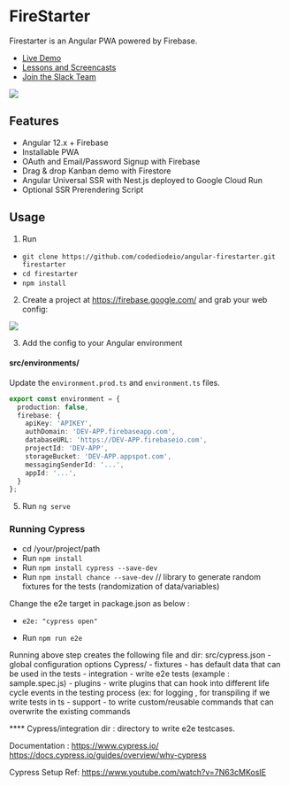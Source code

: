 # FireStarter

Firestarter is an Angular PWA powered by Firebase.

- [Live Demo](https://firestarter.fireship.io/)
- [Lessons and Screencasts](https://fireship.io)
- [Join the Slack Team](https://fireship.page.link/slack)

![](https://firebasestorage.googleapis.com/v0/b/angular-voxer.appspot.com/o/demo-gif.gif?alt=media&token=dadcdb72-eb58-4903-b6b8-c741c27a08c4)

## Features

- Angular 12.x + Firebase
- Installable PWA
- OAuth and Email/Password Signup with Firebase
- Drag & drop Kanban demo with Firestore
- Angular Universal SSR with Nest.js deployed to Google Cloud Run
- Optional SSR Prerendering Script

## Usage

1.  Run

- `git clone https://github.com/codediodeio/angular-firestarter.git firestarter`
- `cd firestarter`
- `npm install`

2.  Create a project at https://firebase.google.com/ and grab your web config:

![](https://firebasestorage.googleapis.com/v0/b/firestarter-96e46.appspot.com/o/project-config.PNG?alt=media&token=5eabb205-7ba2-4fc3-905f-e9547055e754)

3.  Add the config to your Angular environment

#### src/environments/

Update the `environment.prod.ts` and `environment.ts` files. 

```typescript
export const environment = {
  production: false,
  firebase: {
    apiKey: 'APIKEY',
    authDomain: 'DEV-APP.firebaseapp.com',
    databaseURL: 'https://DEV-APP.firebaseio.com',
    projectId: 'DEV-APP',
    storageBucket: 'DEV-APP.appspot.com',
    messagingSenderId: '...',
    appId: '...',
  }
};
```


5.  Run `ng serve`


### Running Cypress

- cd /your/project/path
- Run `npm install`
- Run `npm install cypress --save-dev`
- Run `npm install chance --save-dev`			// library to generate random fixtures for the tests (randomization of data/variables)

Change the e2e target in package.json as below :
- `e2e: "cypress open"`

- Run `npm run e2e`

Running above step creates the following file and dir:
src/cypress.json -  global configuration options
Cypress/
	- fixtures - has default data that can be used in the tests
	- integration - write e2e tests  (example : sample.spec.js)
	- plugins - write plugins that can hook into different life cycle events in the testing process (ex: for logging , for transpiling if we write tests in ts
	- support - to write custom/reusable commands that can overwrite the existing commands

**** Cypress/integration dir : directory to write e2e testcases.

Documentation :
https://www.cypress.io/
https://docs.cypress.io/guides/overview/why-cypress

Cypress Setup Ref: 
https://www.youtube.com/watch?v=7N63cMKosIE
